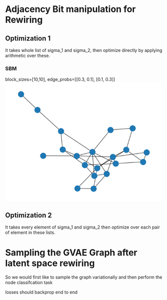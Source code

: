 # Adjacency Bit manipulation for Rewiring

## Optimization 1
It takes whole list of sigma_1 and sigma_2, then optimize directly by applying arithmetic over these.

### SBM 
block_sizes=[10,10], edge_probs=[[0.3, 0.1], [0.1, 0.3]]
![SBM_initial](SBM_initial.png)

## Optimization 2
It takes every element of sigma_1 and sigma_2 then optimize over each pair of element in these lists.

# Sampling the GVAE Graph after latent space rewiring
So we would first like to sample the graph variationally and then perform the node classifcation task

losses should backprop end to end